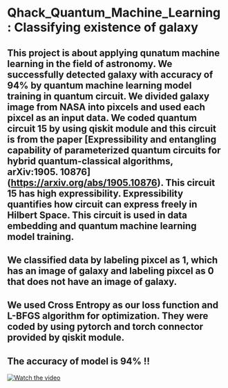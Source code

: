 # Qhack_Quantum_Machine_Learning : Classifying existence of galaxy
## This project is about applying qunatum machine learning in the field of astronomy. We successfully detected galaxy with accuracy of 94% by quantum machine learning model training in quantum circuit. We divided galaxy image from NASA into pixcels and used each pixcel as an input data. We coded quantum circuit 15 by using qiskit module and this circuit is from the paper [Expressibility and entangling capability of parameterized quantum circuits for hybrid quantum-classical algorithms, arXiv:1905. 10876] (https://arxiv.org/abs/1905.10876).  This circuit 15 has high expressibility. Expressibility quantifies how circuit can express freely in Hilbert Space. This circuit is used in data embedding and quantum machine learning model training.

## We classified data by labeling pixcel as 1, which has an image of galaxy and labeling pixcel as 0 that does not have an image of galaxy.

## We used Cross Entropy as our loss function and L-BFGS algorithm for optimization. They were coded by using pytorch and torch connector provided by qiskit module.

## The accuracy of model is 94% !!

[![Watch the video](https://img.youtube.com/vi/1wNSJAcfYjo/maxresdefault.jpg)](https://www.youtube.com/watch?v=SWmo46d4fkE)


